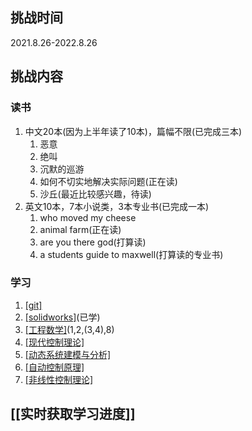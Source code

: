 ## 挑战时间
2021.8.26-2022.8.26
## 挑战内容
### 读书
1. 中文20本(因为上半年读了10本)，篇幅不限(已完成三本)
	1. 恶意
	2. 绝叫
	3. 沉默的巡游
	4. 如何不切实地解决实际问题(正在读)
	5. 沙丘(最近比较感兴趣，待读)
2. 英文10本，7本小说类，3本专业书(已完成一本)
	1. who moved my cheese
	2. animal farm(正在读)
	3. are you there god(打算读)
	4. a students guide to maxwell(打算读的专业书)

### 学习
1. [[git]](博客学习)
2. [[solidworks]](视频学习)(已学)
3. [[工程数学]](视频学习)(1,2,(3,4),8)
4. [[现代控制理论]](视频学习)
5. [[动态系统建模与分析]](视频学习)
6. [[自动控制原理]](视频学习)
7. [[非线性控制理论]](视频学习)
## [[实时获取学习进度]]